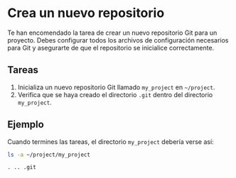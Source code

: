 # Crea un nuevo repositorio

Te han encomendado la tarea de crear un nuevo repositorio Git para un proyecto. Debes configurar todos los archivos de configuración necesarios para Git y asegurarte de que el repositorio se inicialice correctamente.

## Tareas

1. Inicializa un nuevo repositorio Git llamado `my_project` en `~/project`.
2. Verifica que se haya creado el directorio `.git` dentro del directorio `my_project`.

## Ejemplo

Cuando termines las tareas, el directorio `my_project` debería verse así:

```bash
ls -a ~/project/my_project
```

```plaintext
. .. .git
```
